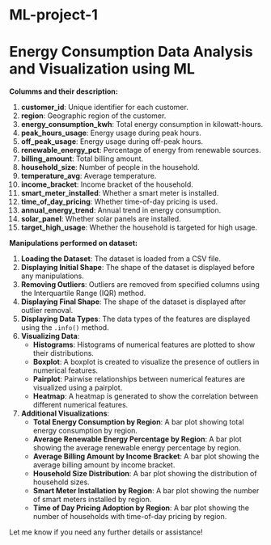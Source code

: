 # ML-project-1
# Energy Consumption Data Analysis and Visualization using ML

**Columms and their description:**

1. **customer_id**: Unique identifier for each customer.
2. **region**: Geographic region of the customer.
3. **energy_consumption_kwh**: Total energy consumption in kilowatt-hours.
4. **peak_hours_usage**: Energy usage during peak hours.
5. **off_peak_usage**: Energy usage during off-peak hours.
6. **renewable_energy_pct**: Percentage of energy from renewable sources.
7. **billing_amount**: Total billing amount.
8. **household_size**: Number of people in the household.
9. **temperature_avg**: Average temperature.
10. **income_bracket**: Income bracket of the household.
11. **smart_meter_installed**: Whether a smart meter is installed.
12. **time_of_day_pricing**: Whether time-of-day pricing is used.
13. **annual_energy_trend**: Annual trend in energy consumption.
14. **solar_panel**: Whether solar panels are installed.
15. **target_high_usage**: Whether the household is targeted for high usage.

**Manipulations performed on dataset:**

1. **Loading the Dataset**: The dataset is loaded from a CSV file.
2. **Displaying Initial Shape**: The shape of the dataset is displayed before any manipulations.
3. **Removing Outliers**: Outliers are removed from specified columns using the Interquartile Range (IQR) method.
4. **Displaying Final Shape**: The shape of the dataset is displayed after outlier removal.
5. **Displaying Data Types**: The data types of the features are displayed using the `.info()` method.
6. **Visualizing Data**:
   - **Histograms**: Histograms of numerical features are plotted to show their distributions.
   - **Boxplot**: A boxplot is created to visualize the presence of outliers in numerical features.
   - **Pairplot**: Pairwise relationships between numerical features are visualized using a pairplot.
   - **Heatmap**: A heatmap is generated to show the correlation between different numerical features.
7. **Additional Visualizations**:
   - **Total Energy Consumption by Region**: A bar plot showing total energy consumption by region.
   - **Average Renewable Energy Percentage by Region**: A bar plot showing the average renewable energy percentage by region.
   - **Average Billing Amount by Income Bracket**: A bar plot showing the average billing amount by income bracket.
   - **Household Size Distribution**: A bar plot showing the distribution of household sizes.
   - **Smart Meter Installation by Region**: A bar plot showing the number of smart meters installed by region.
   - **Time of Day Pricing Adoption by Region**: A bar plot showing the number of households with time-of-day pricing by region.

Let me know if you need any further details or assistance!
